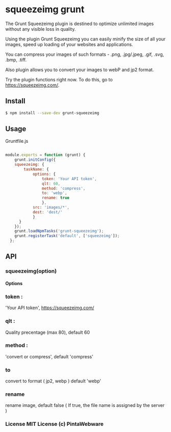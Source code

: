 # squeezeimg grunt

The Grunt Squeezeimg plugin is destined to optimize unlimited images without any visible loss in quality.

Using the plugin Grunt Squeezeimg you can easily minify the size of all your images, speed up loading of your websites and applications.

You can compress your images of such formats - .png, .jpg/.jpeg, .gif, .svg, .bmp, .tiff.

Also plugin allows you to convert your images to webP and jp2 format.

Try the plugin functions right now. To do this, go to https://squeezeimg.com/.

## Install

```sh
$ npm install --save-dev grunt-squeezeimg
```

## Usage

 Gruntfile.js 
```js

module.exports = function (grunt) {
    grunt.initConfig({
    squeezeimg: {
        taskName: {
            options: {
                token: 'Your API token',
                qlt: 60,
                method: 'compress',
                to: 'webp',
                rename: true
                },
            src: 'images/*',
            dest: 'dest/'
            }
      }
    });
    grunt.loadNpmTasks('grunt-squeezeimg');
    grunt.registerTask('default', ['squeezeimg']);
  };

```

## API

### squeezeimg(option)

#### Options
### token : 
 'Your API token', https://squeezeimg.com/
### qlt :
 Quality precentage (max 80), default 60
### method : 
'convert or compress', default 'compress'
### to
convert to format ( jp2, webp ) default 'webp'
### rename 
rename image, default false ( If true, the file name is assigned by the server )


### License MIT License (c) PintaWebware